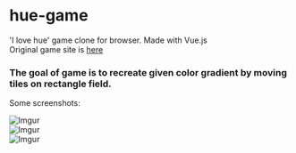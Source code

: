 # hue-game
'I love hue' game clone for browser. Made with Vue.js  
Original game site is [here](http://i-love-hue.com/)  
  
### The goal of game is to recreate given color gradient by moving tiles on rectangle field.  
  
Some screenshots:  
  
![Imgur](https://i.imgur.com/NT5MSoD.png)  
![Imgur](https://i.imgur.com/VbTHBSt.png)  
![Imgur](https://i.imgur.com/7BefvmF.png)  
